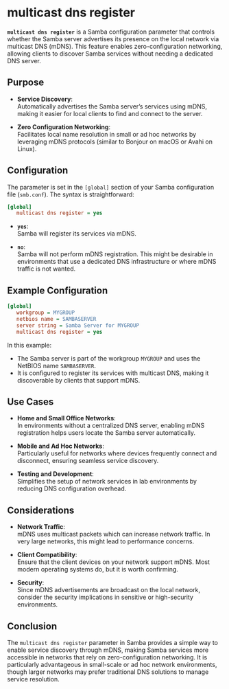 # multicast dns register

**`multicast dns register`** is a Samba configuration parameter that controls whether the Samba server advertises its presence on the local network via multicast DNS (mDNS). This feature enables zero-configuration networking, allowing clients to discover Samba services without needing a dedicated DNS server.

## Purpose

- **Service Discovery**:  
  Automatically advertises the Samba server’s services using mDNS, making it easier for local clients to find and connect to the server.
  
- **Zero Configuration Networking**:  
  Facilitates local name resolution in small or ad hoc networks by leveraging mDNS protocols (similar to Bonjour on macOS or Avahi on Linux).

## Configuration

The parameter is set in the `[global]` section of your Samba configuration file (`smb.conf`). The syntax is straightforward:

```ini
[global]
   multicast dns register = yes
```

- **`yes`**:  
  Samba will register its services via mDNS.
  
- **`no`**:  
  Samba will not perform mDNS registration. This might be desirable in environments that use a dedicated DNS infrastructure or where mDNS traffic is not wanted.

## Example Configuration

```ini
[global]
   workgroup = MYGROUP
   netbios name = SAMBASERVER
   server string = Samba Server for MYGROUP
   multicast dns register = yes
```

In this example:
- The Samba server is part of the workgroup `MYGROUP` and uses the NetBIOS name `SAMBASERVER`.
- It is configured to register its services with multicast DNS, making it discoverable by clients that support mDNS.

## Use Cases

- **Home and Small Office Networks**:  
  In environments without a centralized DNS server, enabling mDNS registration helps users locate the Samba server automatically.
  
- **Mobile and Ad Hoc Networks**:  
  Particularly useful for networks where devices frequently connect and disconnect, ensuring seamless service discovery.
  
- **Testing and Development**:  
  Simplifies the setup of network services in lab environments by reducing DNS configuration overhead.

## Considerations

- **Network Traffic**:  
  mDNS uses multicast packets which can increase network traffic. In very large networks, this might lead to performance concerns.
  
- **Client Compatibility**:  
  Ensure that the client devices on your network support mDNS. Most modern operating systems do, but it is worth confirming.
  
- **Security**:  
  Since mDNS advertisements are broadcast on the local network, consider the security implications in sensitive or high-security environments.

## Conclusion

The `multicast dns register` parameter in Samba provides a simple way to enable service discovery through mDNS, making Samba services more accessible in networks that rely on zero-configuration networking. It is particularly advantageous in small-scale or ad hoc network environments, though larger networks may prefer traditional DNS solutions to manage service resolution.
